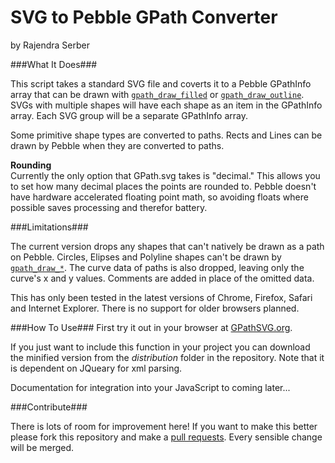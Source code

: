 # SVG to Pebble GPath Converter #

by
Rajendra Serber

###What It Does###

This script takes a standard SVG file and coverts it to a Pebble GPathInfo array that can be drawn with [`gpath_draw_filled`](http://developer.getpebble.com/docs/c/group___path_drawing.html) or [`gpath_draw_outline`](http://developer.getpebble.com/docs/c/group___path_drawing.html). SVGs with multiple shapes will have each shape as an item in the GPathInfo array. Each SVG group will be a separate GPathInfo array.

Some primitive shape types are converted to paths. Rects and Lines can be drawn by Pebble when they are converted to paths.

**Rounding**  
Currently the only option that GPath.svg takes is "decimal." This allows you to set how many decimal places the points are rounded to. Pebble doesn't have hardware accelerated floating point math, so avoiding floats where possible saves processing and therefor battery.

###Limitations###

The current version drops any shapes that can't natively be drawn as a path on Pebble. Circles, Elipses and Polyline shapes can't be drawn by [`gpath_draw_*`](http://developer.getpebble.com/docs/c/group___path_drawing.html). The curve data of paths is also dropped, leaving only the curve's x and y values. Comments are added in place of the omitted data.

This has only been tested in the latest versions of Chrome, Firefox, Safari and Internet Explorer. There is no support for older browsers planned.

###How To Use###
First try it out in your browser at [GPathSVG.org](http://gpathsvg.org).

If you just want to include this function in your project you can download the minified version from the *distribution* folder in the repository. Note that it is dependent on JQueary for xml parsing.

Documentation for integration into your JavaScript to coming later... 


###Contribute###

There is lots of room for improvement here! If you want to make this better please fork this repository and make a [pull requests](https://help.github.com/articles/using-pull-requests). Every sensible change will be merged.
